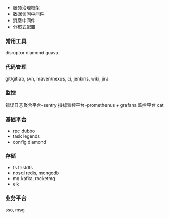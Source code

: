 

* 服务治理框架
* 数据访问中间件
* 消息中间件
* 分布式配置


### 常用工具
disruptor
diamond
guava

### 代码管理
git/gitlab, svn, maven/nexus, ci, jenkins, wiki, jira

### 监控
错误日志聚合平台-sentry
指标监控平台-promethenus + grafana
监控平台 cat

### 基础平台

* rpc dubbo
* task legends
* config diamond

### 存储

* fs fastdfs
* nosql redis, mongodb
* mq kafka, rocketmq
* elk

### 业务平台
sso, msg